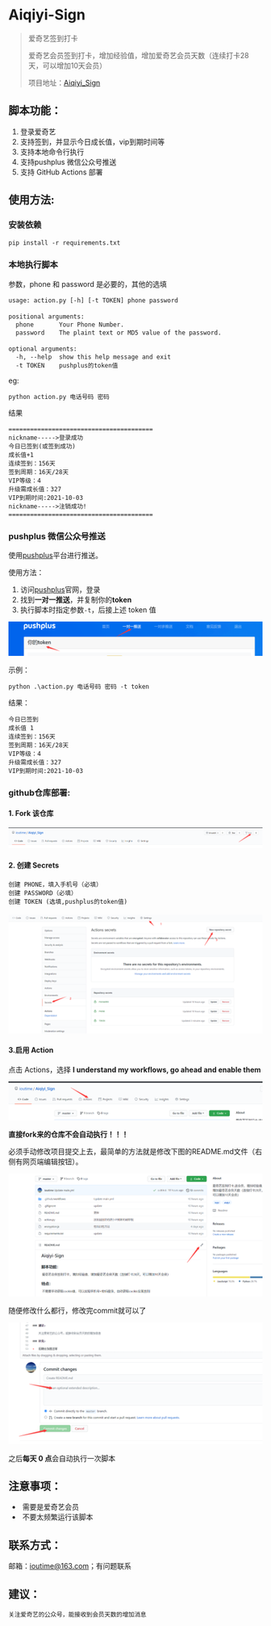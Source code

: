# **Aiqiyi-Sign**

> 爱奇艺签到打卡
>
> 爱奇艺会员签到打卡，增加经验值，增加爱奇艺会员天数（连续打卡28天，可以增加10天会员）
>
> 项目地址：[Aiqiyi_Sign](https://github.com/ioutime/Aiqiyi_Sign)


## 脚本功能：

1. 登录爱奇艺
2. 支持签到，并显示今日成长值，vip到期时间等
3. 支持本地命令行执行
4. 支持pushplus 微信公众号推送
5. 支持 GitHub Actions 部署

使用方法:
---

### 安装依赖

```shell
pip install -r requirements.txt
```

### 本地执行脚本

参数，phone 和 password 是必要的，其他的选填

```shell
usage: action.py [-h] [-t TOKEN] phone password

positional arguments:
  phone       Your Phone Number.
  password    The plaint text or MD5 value of the password.

optional arguments:
  -h, --help  show this help message and exit
  -t TOKEN    pushplus的token值
```

eg:

```shell
python action.py 电话号码 密码
```

结果

```
========================================
nickname----->登录成功
今日已签到(或签到成功)
成长值+1
连续签到：156天
签到周期：16天/28天
VIP等级：4
升级需成长值：327
VIP到期时间:2021-10-03
nickname----->注销成功!
========================================
```



### pushplus 微信公众号推送

使用[pushplus](http://www.pushplus.plus/)平台进行推送。

使用方法：

1. 访问[pushplus](http://www.pushplus.plus/)官网，登录
2. 找到**一对一推送**，并复制你的**token**
3. 执行脚本时指定参数`-t`，后接上述 token 值

<img src="/img/2021-7-15 token.png"  />

示例：

```shell
python .\action.py 电话号码 密码 -t token
```

结果：

```
今日已签到
成长值 1
连续签到：156天
签到周期：16天/28天
VIP等级：4
升级需成长值：327
VIP到期时间:2021-10-03
```



### github仓库部署:

#### 	1. Fork 该仓库

<img src="/img/2021-7-15 1-0.png" style="zoom:50%;" />

#### 	2. 创建 Secrets

```
创建 PHONE，填入手机号（必填）
创建 PASSWORD（必填）
创建 TOKEN (选填,pushplus的token值)		
```

#### 	<img src="/img/2021-7-15 1.png" style="zoom:50%;" />	  

#### 	3.启用 Action

点击 Actions，选择 **I understand my workflows, go ahead and enable them**

<img src="/img/2021-7-15 1-1.png"  />

**直接fork来的仓库不会自动执行！！！**

必须手动修改项目提交上去，最简单的方法就是修改下图的README.md文件（右侧有网页端编辑按钮）。

<img src="/img/2021-7-15 2.png" style="zoom: 80%;" />	

随便修改什么都行，修改完commit就可以了

<img src="/img/2021-7-15 3.png" style="zoom: 67%;" />

之后**每天 0 点**会自动执行一次脚本

## 注意事项：

- ​    需要是爱奇艺会员
- ​	不要太频繁运行该脚本

联系方式：
---

邮箱：ioutime@163.com；有问题联系

## 建议：

    关注爱奇艺的公众号，能接收到会员天数的增加消息

